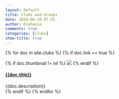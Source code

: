 ```yaml
---
layout: default
title: Clubs and Groups
date: 2019-06-10 07:55
author: Klahanie
comments: true
categories: [clubs]
show-title: true
---
```

{% for doc in site.clubs %}
{% if doc.link == true %}
<div class="row mb-4">
  {% if doc.thumbnail != nil %}
    <img class="img-thumbnail col-md-2" src="{{doc.thumbnail}}">
  {% endif %}
    <div class="col-md-10">
      <h4>
      <a href="{{doc.url}}">{{doc.title}}</a>
      </h4>
      <div>{{doc.description}}
      </div>
    </div>
</div>
{% endif %}
{% endfor %}
